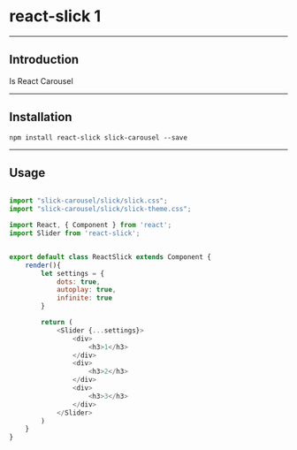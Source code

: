 # react-slick 1

---

## Introduction

Is React Carousel

---

## Installation

`npm install react-slick slick-carousel --save`

---

## Usage

```js

import "slick-carousel/slick/slick.css";
import "slick-carousel/slick/slick-theme.css";

import React, { Component } from 'react';
import Slider from 'react-slick';


export default class ReactSlick extends Component {
    render(){
        let settings = {
            dots: true,
            autoplay: true,
            infinite: true
        }

        return (
            <Slider {...settings}>
                <div>
                    <h3>1</h3>
                </div>
                <div>
                    <h3>2</h3>
                </div>
                <div>
                    <h3>3</h3>
                </div>
            </Slider>
        )
    }
}
```